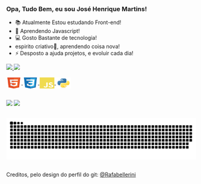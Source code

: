 ### Opa, Tudo Bem, eu sou José Henrique Martins!
- 📚 Atualmente Estou estudando Front-end!
- 🌱 Aprendendo Javascript!
- 💻 Gosto Bastante de tecnologia!
- espirito criativo🧐, aprendendo coisa nova!
- ⚡ Desposto a ajuda projetos, e evoluir cada dia!
 <div>
  <a href="https://github.com/HenriqueMart">
  <img height="160em" src="https://github-readme-stats.vercel.app/api?username=HenriqueMart&show_icons=true&theme=dracula&include_all_commits=true&count_private=true"/>
  <img height="160em" src="https://github-readme-stats.vercel.app/api/top-langs/?username=HenriqueMart&layout=compact&langs_count=7&theme=dracula"/> 
 </div>
  <div style="display: inline_block"><br>
    <img align="center" alt="Henrique-HTML" height="30" width="40" src="https://raw.githubusercontent.com/devicons/devicon/master/icons/html5/html5-original.svg">
    <img align="center" alt="Henrique-CSS" height="30" width="40" src="https://raw.githubusercontent.com/devicons/devicon/master/icons/css3/css3-original.svg">
  <img align="center" alt="Henrique-Js" height="30" width="40" src="https://raw.githubusercontent.com/devicons/devicon/master/icons/javascript/javascript-plain.svg">    
  <img align="center" alt="Henrique-Python" height="30" width="40" src="https://raw.githubusercontent.com/devicons/devicon/master/icons/python/python-original.svg">
</div>
  
  ##
  
  <div>
  <a href="https://instagram.com/henrique_mart18" target="_blank"><img src="https://img.shields.io/badge/-Instagram-%23E4405F?style=for-the-badge&logo=instagram&logoColor=white" target="_blank"></a>
  <a href="https://www.linkedin.com/in/" target="_blank"><img src="https://img.shields.io/badge/-LinkedIn-%230077B5?style=for-the-badge&logo=linkedin&logoColor=white" target="_blank"></a> 
  </div>
  
  ##

![Snake animation](https://github.com/henriquemart/henriquemart/blob/output/github-contribution-grid-snake.svg)
 
 ##
 <p>Creditos, pelo design do perfil do git: <a href="https://github.com/rafaballerini" target="_blank"> @Rafabellerini</a></p>
